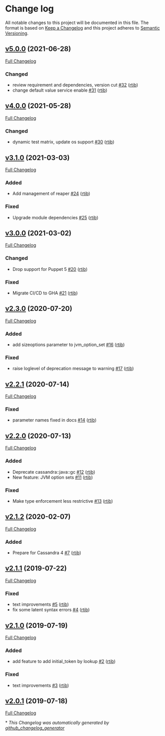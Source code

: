 # Change log

All notable changes to this project will be documented in this file. The format is based on [Keep a Changelog](http://keepachangelog.com/en/1.0.0/) and this project adheres to [Semantic Versioning](http://semver.org).

## [v5.0.0](https://github.com/rtib/puppet-cassandra/tree/v5.0.0) (2021-06-28)

[Full Changelog](https://github.com/rtib/puppet-cassandra/compare/v4.0.0...v5.0.0)

### Changed

- review requirement and dependencies, version cut [\#32](https://github.com/rtib/puppet-cassandra/pull/32) ([rtib](https://github.com/rtib))
- change default value service enable [\#31](https://github.com/rtib/puppet-cassandra/pull/31) ([rtib](https://github.com/rtib))

## [v4.0.0](https://github.com/rtib/puppet-cassandra/tree/v4.0.0) (2021-05-28)

[Full Changelog](https://github.com/rtib/puppet-cassandra/compare/v3.1.0...v4.0.0)

### Changed

- dynamic test matrix, update os support [\#30](https://github.com/rtib/puppet-cassandra/pull/30) ([rtib](https://github.com/rtib))

## [v3.1.0](https://github.com/rtib/puppet-cassandra/tree/v3.1.0) (2021-03-03)

[Full Changelog](https://github.com/rtib/puppet-cassandra/compare/v3.0.0...v3.1.0)

### Added

- Add management of reaper [\#24](https://github.com/rtib/puppet-cassandra/pull/24) ([rtib](https://github.com/rtib))

### Fixed

- Upgrade module dependencies [\#25](https://github.com/rtib/puppet-cassandra/pull/25) ([rtib](https://github.com/rtib))

## [v3.0.0](https://github.com/rtib/puppet-cassandra/tree/v3.0.0) (2021-03-02)

[Full Changelog](https://github.com/rtib/puppet-cassandra/compare/v2.3.0...v3.0.0)

### Changed

- Drop support for Puppet 5 [\#20](https://github.com/rtib/puppet-cassandra/pull/20) ([rtib](https://github.com/rtib))

### Fixed

- Migrate CI/CD to GHA [\#21](https://github.com/rtib/puppet-cassandra/pull/21) ([rtib](https://github.com/rtib))

## [v2.3.0](https://github.com/rtib/puppet-cassandra/tree/v2.3.0) (2020-07-20)

[Full Changelog](https://github.com/rtib/puppet-cassandra/compare/v2.2.1...v2.3.0)

### Added

- add sizeoptions parameter to jvm\_option\_set [\#16](https://github.com/rtib/puppet-cassandra/pull/16) ([rtib](https://github.com/rtib))

### Fixed

- raise loglevel of deprecation message to warning [\#17](https://github.com/rtib/puppet-cassandra/pull/17) ([rtib](https://github.com/rtib))

## [v2.2.1](https://github.com/rtib/puppet-cassandra/tree/v2.2.1) (2020-07-14)

[Full Changelog](https://github.com/rtib/puppet-cassandra/compare/v2.2.0...v2.2.1)

### Fixed

- parameter names fixed in docs [\#14](https://github.com/rtib/puppet-cassandra/pull/14) ([rtib](https://github.com/rtib))

## [v2.2.0](https://github.com/rtib/puppet-cassandra/tree/v2.2.0) (2020-07-13)

[Full Changelog](https://github.com/rtib/puppet-cassandra/compare/v2.1.2...v2.2.0)

### Added

- Deprecate cassandra::java::gc [\#12](https://github.com/rtib/puppet-cassandra/pull/12) ([rtib](https://github.com/rtib))
- New feature: JVM option sets [\#11](https://github.com/rtib/puppet-cassandra/pull/11) ([rtib](https://github.com/rtib))

### Fixed

- Make type enforcement less restrictive [\#13](https://github.com/rtib/puppet-cassandra/pull/13) ([rtib](https://github.com/rtib))

## [v2.1.2](https://github.com/rtib/puppet-cassandra/tree/v2.1.2) (2020-02-07)

[Full Changelog](https://github.com/rtib/puppet-cassandra/compare/v2.1.1...v2.1.2)

### Added

- Prepare for Cassandra 4 [\#7](https://github.com/rtib/puppet-cassandra/pull/7) ([rtib](https://github.com/rtib))

## [v2.1.1](https://github.com/rtib/puppet-cassandra/tree/v2.1.1) (2019-07-22)

[Full Changelog](https://github.com/rtib/puppet-cassandra/compare/v2.1.0...v2.1.1)

### Fixed

- text improvements [\#5](https://github.com/rtib/puppet-cassandra/pull/5) ([rtib](https://github.com/rtib))
- fix some latent syntax errors [\#4](https://github.com/rtib/puppet-cassandra/pull/4) ([rtib](https://github.com/rtib))

## [v2.1.0](https://github.com/rtib/puppet-cassandra/tree/v2.1.0) (2019-07-19)

[Full Changelog](https://github.com/rtib/puppet-cassandra/compare/v2.0.1...v2.1.0)

### Added

- add feature to add initial\_token by lookup [\#2](https://github.com/rtib/puppet-cassandra/pull/2) ([rtib](https://github.com/rtib))

### Fixed

- text improvements [\#3](https://github.com/rtib/puppet-cassandra/pull/3) ([rtib](https://github.com/rtib))

## [v2.0.1](https://github.com/rtib/puppet-cassandra/tree/v2.0.1) (2019-07-18)

[Full Changelog](https://github.com/rtib/puppet-cassandra/compare/f5bd00f593220c01e4b87d2d6f76e393075b8e65...v2.0.1)



\* *This Changelog was automatically generated by [github_changelog_generator](https://github.com/github-changelog-generator/github-changelog-generator)*
